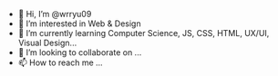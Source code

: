 - 👋 Hi, I’m @wrryu09
- 👀 I’m interested in Web & Design
- 🌱 I’m currently learning Computer Science, JS, CSS, HTML, UX/UI, Visual Design...
- 💞️ I’m looking to collaborate on ...
- 📫 How to reach me ...

<!---
wrryu09/wrryu09 is a ✨ special ✨ repository because its `README.md` (this file) appears on your GitHub profile.
You can click the Preview link to take a look at your changes.
--->
